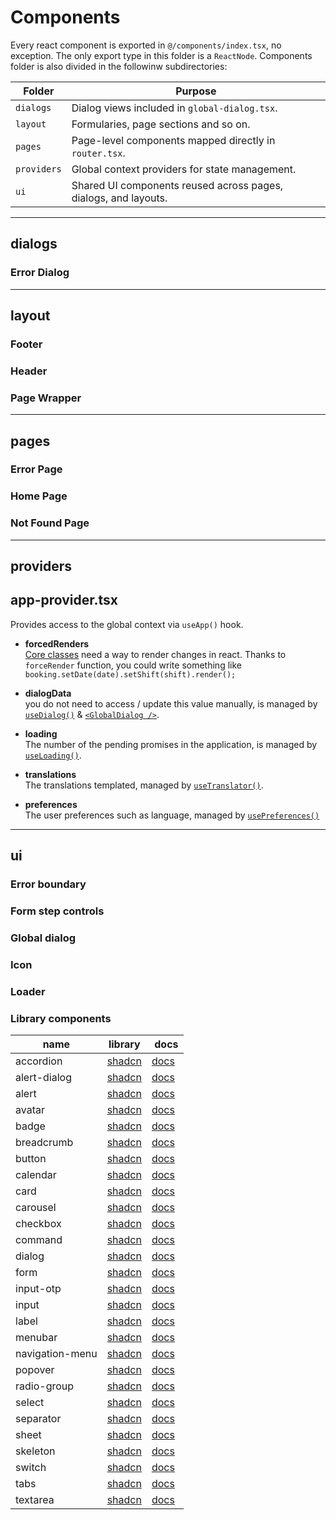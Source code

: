 # Components

Every react component is exported in `@/components/index.tsx`, no exception. The only export type in this folder is a `ReactNode`. Components folder is also divided in the followinw subdirectories:

| Folder      | Purpose                                                         |
| ----------- | --------------------------------------------------------------- |
| `dialogs`   | Dialog views included in `global-dialog.tsx`.                   |
| `layout`    | Formularies, page sections and so on.                           |
| `pages`     | Page-level components mapped directly in `router.tsx`.          |
| `providers` | Global context providers for state management.                  |
| `ui`        | Shared UI components reused across pages, dialogs, and layouts. |

---

## dialogs

### Error Dialog

---

## layout

### Footer

### Header

### Page Wrapper

---

## pages

### Error Page

### Home Page

### Not Found Page

---

## providers

## app-provider.tsx

Provides access to the global context via `useApp()` hook.

- **forcedRenders**  
   [Core classes](/content/core.md) need a way to render changes in react. Thanks to `forceRender` function, you could write something like `booking.setDate(date).setShift(shift).render();`

- **dialogData**  
  you do not need to access / update this value manually, is managed by [`useDialog()`](/content/hooks.md#usedialog) & [`<GlobalDialog />`](/content/components.md#globaldialogtsx).

- **loading**  
  The number of the pending promises in the application, is managed by [`useLoading()`](/content/hooks.md#useloading).

- **translations**  
  The translations templated, managed by [`useTranslator()`](/content/hooks.md#usetranslator).

- **preferences**  
  The user preferences such as language, managed by [`usePreferences()`](/content/hooks.md#usepreferences)

---

## ui

### Error boundary

### Form step controls

### Global dialog

### Icon

### Loader

### Library components

| name            | library                          |  docs                                                         |
| --------------- | -------------------------------- | ------------------------------------------------------------- |
| accordion       | [shadcn](https://ui.shadcn.com/) | [docs](https://ui.shadcn.com/docs/components/accordion)       |
| alert-dialog    | [shadcn](https://ui.shadcn.com/) | [docs](https://ui.shadcn.com/docs/components/alert-dialog)    |
| alert           | [shadcn](https://ui.shadcn.com/) | [docs](https://ui.shadcn.com/docs/components/alert)           |
| avatar          | [shadcn](https://ui.shadcn.com/) | [docs](https://ui.shadcn.com/docs/components/avatar)          |
| badge           | [shadcn](https://ui.shadcn.com/) | [docs](https://ui.shadcn.com/docs/components/badge)           |
| breadcrumb      | [shadcn](https://ui.shadcn.com/) | [docs](https://ui.shadcn.com/docs/components/breadcrumb)      |
| button          | [shadcn](https://ui.shadcn.com/) | [docs](https://ui.shadcn.com/docs/components/button)          |
| calendar        | [shadcn](https://ui.shadcn.com/) | [docs](https://ui.shadcn.com/docs/components/calendar)        |
| card            | [shadcn](https://ui.shadcn.com/) | [docs](https://ui.shadcn.com/docs/components/card)            |
| carousel        | [shadcn](https://ui.shadcn.com/) | [docs](https://ui.shadcn.com/docs/components/carousel)        |
| checkbox        | [shadcn](https://ui.shadcn.com/) | [docs](https://ui.shadcn.com/docs/components/checkbox)        |
| command         | [shadcn](https://ui.shadcn.com/) | [docs](https://ui.shadcn.com/docs/components/command)         |
| dialog          | [shadcn](https://ui.shadcn.com/) | [docs](https://ui.shadcn.com/docs/components/dialog)          |
| form            | [shadcn](https://ui.shadcn.com/) | [docs](https://ui.shadcn.com/docs/components/form)            |
| input-otp       | [shadcn](https://ui.shadcn.com/) | [docs](https://ui.shadcn.com/docs/components/input-otp)       |
| input           | [shadcn](https://ui.shadcn.com/) | [docs](https://ui.shadcn.com/docs/components/input)           |
| label           | [shadcn](https://ui.shadcn.com/) | [docs](https://ui.shadcn.com/docs/components/label)           |
| menubar         | [shadcn](https://ui.shadcn.com/) | [docs](https://ui.shadcn.com/docs/components/menubar)         |
| navigation-menu | [shadcn](https://ui.shadcn.com/) | [docs](https://ui.shadcn.com/docs/components/navigation-menu) |
| popover         | [shadcn](https://ui.shadcn.com/) | [docs](https://ui.shadcn.com/docs/components/popover)         |
| radio-group     | [shadcn](https://ui.shadcn.com/) | [docs](https://ui.shadcn.com/docs/components/radio-group)     |
| select          | [shadcn](https://ui.shadcn.com/) | [docs](https://ui.shadcn.com/docs/components/select)          |
| separator       | [shadcn](https://ui.shadcn.com/) | [docs](https://ui.shadcn.com/docs/components/separator)       |
| sheet           | [shadcn](https://ui.shadcn.com/) | [docs](https://ui.shadcn.com/docs/components/sheet)           |
| skeleton        | [shadcn](https://ui.shadcn.com/) | [docs](https://ui.shadcn.com/docs/components/skeleton)        |
| switch          | [shadcn](https://ui.shadcn.com/) | [docs](https://ui.shadcn.com/docs/components/switch)          |
| tabs            | [shadcn](https://ui.shadcn.com/) | [docs](https://ui.shadcn.com/docs/components/tabs)            |
| textarea        | [shadcn](https://ui.shadcn.com/) | [docs](https://ui.shadcn.com/docs/components/textarea)        |
